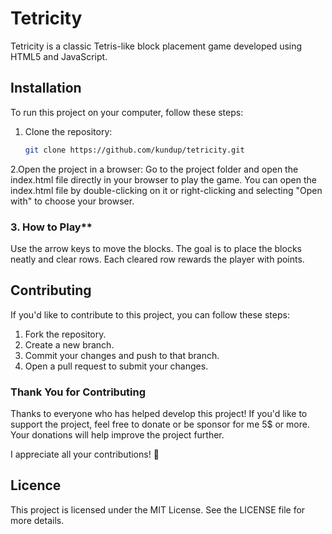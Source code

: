 # Tetricity

Tetricity is a classic Tetris-like block placement game developed using HTML5 and JavaScript.

## Installation

To run this project on your computer, follow these steps:

1. Clone the repository:
   ```bash
   git clone https://github.com/kundup/tetricity.git

2.Open the project in a browser:
Go to the project folder and open the index.html file directly in your browser to play the game.
You can open the index.html file by double-clicking on it or right-clicking and selecting "Open with" to choose your browser.

### 3. How to Play**

Use the arrow keys to move the blocks.
The goal is to place the blocks neatly and clear rows.
Each cleared row rewards the player with points.

## Contributing
If you'd like to contribute to this project, you can follow these steps:

1. Fork the repository.
2. Create a new branch.
3. Commit your changes and push to that branch.
4. Open a pull request to submit your changes.

###  Thank You for Contributing
Thanks to everyone who has helped develop this project! If you'd like to support the project, feel free to donate or be sponsor for me 5$ or more. Your donations will help improve the project further.


I appreciate all your contributions! 🧡

## Licence

This project is licensed under the MIT License. See the LICENSE file for more details.





